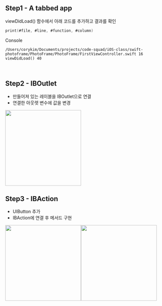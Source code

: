 ## Step1 - A tabbed app

viewDidLoad() 함수에서 아래 코드를 추가하고 결과를 확인

```swift
print(#file, #line, #function, #column)
```

Console

```
/Users/corykim/Documents/projects/code-squad/iOS-class/swift-photoframe/PhotoFrame/PhotoFrame/FirstViewController.swift 16 viewDidLoad() 40
```

<br>

## Step2 - IBOutlet

- 만들어져 있는 레이블을 IBOutlet으로 연결
- 연결한 아웃렛 변수에 값을 변경

<img src="https://github.com/corykim0829/swift-photoframe/blob/corykim0829/screeenshots/step2.png?raw=true" width="240px">

<br>

## Step3 - IBAction

- UIButton 추가
- IBAction에 연결 후 메서드 구현

<img src="https://github.com/corykim0829/swift-photoframe/blob/corykim0829/screeenshots/step3-1.png?raw=true" width="240px"><img src="https://github.com/corykim0829/swift-photoframe/blob/corykim0829/screeenshots/step3-2.png?raw=true" width="240px">
